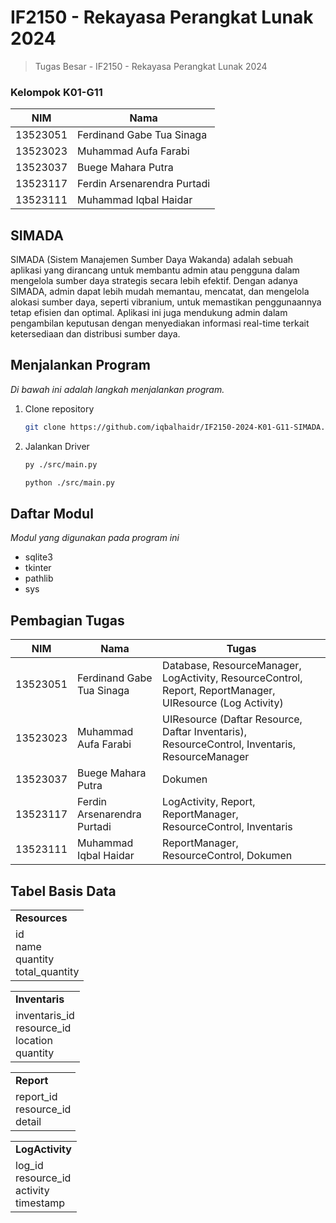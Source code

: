 # IF2150 - Rekayasa Perangkat Lunak 2024
> Tugas Besar - IF2150 - Rekayasa Perangkat Lunak 2024

### Kelompok K01-G11
| NIM      | Nama                            |
| -------- | ------------------------------- |
| 13523051 | Ferdinand Gabe Tua Sinaga       |
| 13523023 | Muhammad Aufa Farabi            |
| 13523037 | Buege Mahara Putra              |
| 13523117 | Ferdin Arsenarendra Purtadi     |
| 13523111 | Muhammad Iqbal Haidar           |

## SIMADA

SIMADA (Sistem Manajemen Sumber Daya Wakanda) adalah sebuah aplikasi yang dirancang untuk membantu admin atau pengguna dalam mengelola sumber daya strategis secara lebih efektif. Dengan adanya SIMADA, admin dapat lebih mudah memantau, mencatat, dan mengelola alokasi sumber daya, seperti vibranium, untuk memastikan penggunaannya tetap efisien dan optimal. Aplikasi ini juga mendukung admin dalam pengambilan keputusan dengan menyediakan informasi real-time terkait ketersediaan dan distribusi sumber daya.

## Menjalankan Program

_Di bawah ini adalah langkah menjalankan program._

1. Clone repository
   ```sh
   git clone https://github.com/iqbalhaidr/IF2150-2024-K01-G11-SIMADA.git
   ```
2. Jalankan Driver
   ```sh
   py ./src/main.py
   ```
   ```sh
   python ./src/main.py
   ```

## Daftar Modul

_Modul yang digunakan pada program ini_

- sqlite3
- tkinter
- pathlib
- sys

## Pembagian Tugas
| NIM      | Nama                            | Tugas                                                                                                        |
| -------- | ------------------------------- | ------------------------------------------------------------------------------------------------------------ |
| 13523051 | Ferdinand Gabe Tua Sinaga       | Database, ResourceManager, LogActivity, ResourceControl, Report, ReportManager, UIResource (Log Activity)    |
| 13523023 | Muhammad Aufa Farabi            | UIResource (Daftar Resource, Daftar Inventaris), ResourceControl, Inventaris, ResourceManager                |
| 13523037 | Buege Mahara Putra              | Dokumen                                                                                                      |
| 13523117 | Ferdin Arsenarendra Purtadi     | LogActivity, Report, ReportManager, ResourceControl, Inventaris                                              |
| 13523111 | Muhammad Iqbal Haidar           | ReportManager, ResourceControl, Dokumen                                                                      |

## Tabel Basis Data
<table border="0" style="border-collapse: collapse; text-align: left;">
  <tr>
    <td><b>Resources</b></td>
  </tr>
  <tr>
    <td>
      id<br>
      name<br>
      quantity<br>
      total_quantity<br>
    </td>
  </tr>
</table>

<table border="0" style="border-collapse: collapse; text-align: left;">
  <tr>
    <td><b>Inventaris</b></td>
  </tr>
  <tr>
    <td>
      inventaris_id<br>
      resource_id<br>
      location<br>
      quantity<br>
    </td>
  </tr>
</table>

<table border="0" style="border-collapse: collapse; text-align: left;">
  <tr>
    <td><b>Report</b></td>
  </tr>
  <tr>
    <td>
      report_id<br>
      resource_id<br>
      detail<br>
    </td>
  </tr>
</table>

<table border="0" style="border-collapse: collapse; text-align: left;">
  <tr>
    <td><b>LogActivity</b></td>
  </tr>
  <tr>
    <td>
      log_id<br>
      resource_id<br>
      activity<br>
      timestamp<br>
    </td>
  </tr>
</table>
